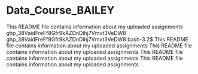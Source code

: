 # Data_Course_BAILEY 
This README file contains information about my uploaded assignments
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
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
bash-3.2$ This README file contains information about my uploaded assignments
This README file contains information about my uploaded assignments
This README file contains information about my uploaded assignments
This README file contains information about my uploaded assignments
